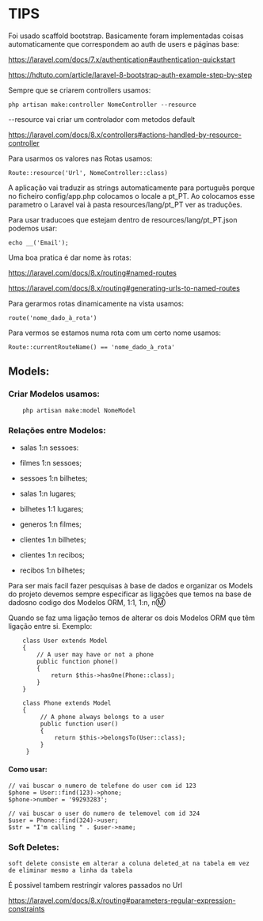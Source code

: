 # TIPS

Foi usado scaffold bootstrap. Basicamente foram implementadas coisas automaticamente que correspondem ao auth de users e páginas base:

https://laravel.com/docs/7.x/authentication#authentication-quickstart

https://hdtuto.com/article/laravel-8-bootstrap-auth-example-step-by-step

Sempre que se criarem controllers usamos: 

    php artisan make:controller NomeController --resource

--resource vai criar um controlador com metodos default

https://laravel.com/docs/8.x/controllers#actions-handled-by-resource-controller

Para usarmos os valores nas Rotas usamos: 

    Route::resource('Url', NomeController::class)

A aplicação vai traduzir as strings automaticamente para português porque no ficheiro config/app.php colocamos o locale a pt_PT. 
Ao colocamos esse parametro o Laravel vai à pasta resources/lang/pt_PT ver as traduções. 

Para usar traducoes que estejam dentro de resources/lang/pt_PT.json podemos usar:

    echo __('Email');

Uma boa pratica é dar nome às rotas:

https://laravel.com/docs/8.x/routing#named-routes

https://laravel.com/docs/8.x/routing#generating-urls-to-named-routes

Para gerarmos rotas dinamicamente na vista usamos:

    route('nome_dado_à_rota')

Para vermos se estamos numa rota com um certo nome usamos:

    Route::currentRouteName() == 'nome_dado_à_rota'

## Models:

### Criar Modelos usamos:

```
    php artisan make:model NomeModel
```




### Relações entre Modelos:

- salas 1:n sessoes:

- filmes 1:n sessoes;

- sessoes 1:n bilhetes;

- salas 1:n lugares;

- bilhetes 1:1 lugares;

- generos 1:n filmes;

- clientes 1:n bilhetes;

- clientes 1:n recibos;

- recibos 1:n bilhetes;



Para ser mais facil fazer pesquisas à base de dados e organizar os Models do projeto devemos sempre especificar as ligações que temos na base de dadosno codigo dos Modelos ORM, 1:1, 1:n, n:m:

Quando se faz uma ligação temos de alterar os dois Modelos ORM que têm ligação entre si.
    Exemplo: 



        class User extends Model
        {
            // A user may have or not a phone
            public function phone()
            {
                return $this->hasOne(Phone::class);
            }
        }
        
        class Phone extends Model
        {
             // A phone always belongs to a user
             public function user()
             {    
                 return $this->belongsTo(User::class);
             }
         }

#### Como usar:

``` 
// vai buscar o numero de telefone do user com id 123
$phone = User::find(123)->phone;
$phone->number = '99293283';

// vai buscar o user do numero de telemovel com id 324
$user = Phone::find(324)->user;
$str = "I'm calling " . $user->name;
```



### Soft Deletes:

    soft delete consiste em alterar a coluna deleted_at na tabela em vez de eliminar mesmo a linha da tabela



É possivel tambem restringir valores passados no Url

https://laravel.com/docs/8.x/routing#parameters-regular-expression-constraints

